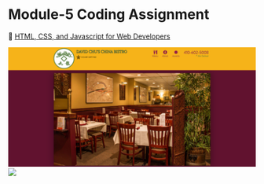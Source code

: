 
# Module-5 Coding Assignment

🔶 <a href="https://www.coursera.org/learn/html-css-javascript-for-web-developers">HTML, CSS, and Javascript for Web Developers</a>

<img src="https://github.com/saptarshiX/Coursera/blob/main/HTML-CSS-and-Javascript-for-Web-Developers/Module-5/Module%205.PNG">
<img src="https://github.com/saptarshiX/Coursera/blob/main/HTML-CSS-and-Javascript-for-Web-Developers/Module-3/Module%205..PNG">




